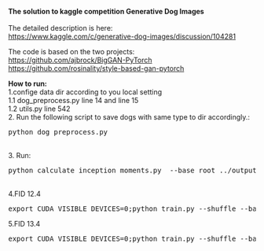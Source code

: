 **The solution to kaggle competition Generative Dog Images**<br><br>
The detailed description is here:<br>
https://www.kaggle.com/c/generative-dog-images/discussion/104281 <br>

The code is based on the two projects:<br>
https://github.com/ajbrock/BigGAN-PyTorch<br>
https://github.com/rosinality/style-based-gan-pytorch

**How to run:**
<br>
1.confige data dir according to you local setting<br>
1.1 dog_preprocess.py  line 14 and line 15 <br>
1.2 utils.py line 542
<br>
2. Run the following script to save dogs with same type to dir accordingly.:
<pre>python dog_preprocess.py </pre>
<br>
3. Run:
<pre>python calculate_inception_moments.py  --base_root ../output --dataset DogOrigin96</pre>
<br>
4.FID 12.4<br>
<pre>
export CUDA_VISIBLE_DEVICES=0;python train.py --shuffle --batch_size 32 --num_G_accumulations 1 --num_D_accumulations 1 --num_epochs 200 --num_D_steps 1 --G_lr 1e-4 --D_lr 6e-4 --dataset DogOrigin96 --bottom_width 6 --G_ortho 0.0 --G_attn 0 --D_attn 0 --G_init ortho --D_init ortho --ema --use_ema --ema_start 2000 --test_every 25 --save_every 10 --num_best_copies 5 --num_save_copies 2 --G_ch 24 --D_ch 24 --seed 0 --augment 1 --add_blur --add_style --on_kaggle --base_root ../output --crop_mode 8 --experiment_name i96_ch24_hinge_ema_dstep1_bs32_noatt_glr0001_glr0006_aug_init_ortho_blur_style_origin_crop_mode8
</pre>
5.FID 13.4<br>
<pre>
export CUDA_VISIBLE_DEVICES=0;python train.py --shuffle --batch_size 32 --num_G_accumulations 1 --num_D_accumulations 1 --num_epochs 200 --num_D_steps 1 --G_lr 1e-4 --D_lr 6e-4 --dataset DogOrigin96 --bottom_width 6 --G_ortho 0.0 --G_attn 0 --D_attn 0 --G_init ortho --D_init ortho --ema --use_ema --ema_start 2000 --test_every 25 --save_every 10 --num_best_copies 5 --num_save_copies 2 --G_ch 24 --D_ch 24 --seed 0 --augment 1 --add_blur --add_style --on_kaggle --base_root ../output --crop_mode 3 --experiment_name i96_ch24_hinge_ema_dstep1_bs32_noatt_glr0001_glr0006_aug_init_ortho_blur_style_origin_crop_mode3
</pre>

